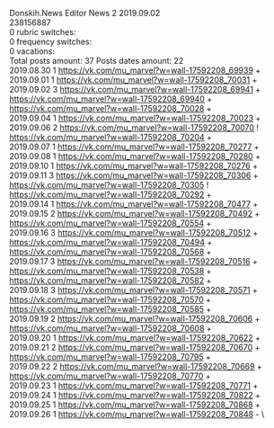 Donskih.News	Editor News 2 2019.09.02\
238156887\
0 rubric switches:\
0 frequency switches:\
0 vacations:\
Total posts amount: 37	Posts dates amount: 22\
2019.08.30 1 https://vk.com/mu_marvel?w=wall-17592208_69939 + \
2019.09.01 1 https://vk.com/mu_marvel?w=wall-17592208_70031 + \
2019.09.02 3 https://vk.com/mu_marvel?w=wall-17592208_69941 + https://vk.com/mu_marvel?w=wall-17592208_69940 + https://vk.com/mu_marvel?w=wall-17592208_70028 + \
2019.09.04 1 https://vk.com/mu_marvel?w=wall-17592208_70023 + \
2019.09.06 2 https://vk.com/mu_marvel?w=wall-17592208_70070 ! https://vk.com/mu_marvel?w=wall-17592208_70204 + \
2019.09.07 1 https://vk.com/mu_marvel?w=wall-17592208_70277 + \
2019.09.08 1 https://vk.com/mu_marvel?w=wall-17592208_70280 + \
2019.09.10 1 https://vk.com/mu_marvel?w=wall-17592208_70276 + \
2019.09.11 3 https://vk.com/mu_marvel?w=wall-17592208_70306 + https://vk.com/mu_marvel?w=wall-17592208_70305 ! https://vk.com/mu_marvel?w=wall-17592208_70292 + \
2019.09.14 1 https://vk.com/mu_marvel?w=wall-17592208_70477 + \
2019.09.15 2 https://vk.com/mu_marvel?w=wall-17592208_70492 + https://vk.com/mu_marvel?w=wall-17592208_70554 + \
2019.09.16 3 https://vk.com/mu_marvel?w=wall-17592208_70512 + https://vk.com/mu_marvel?w=wall-17592208_70494 + https://vk.com/mu_marvel?w=wall-17592208_70568 + \
2019.09.17 3 https://vk.com/mu_marvel?w=wall-17592208_70516 + https://vk.com/mu_marvel?w=wall-17592208_70538 + https://vk.com/mu_marvel?w=wall-17592208_70582 + \
2019.09.18 3 https://vk.com/mu_marvel?w=wall-17592208_70571 + https://vk.com/mu_marvel?w=wall-17592208_70570 + https://vk.com/mu_marvel?w=wall-17592208_70585 + \
2019.09.19 2 https://vk.com/mu_marvel?w=wall-17592208_70606 + https://vk.com/mu_marvel?w=wall-17592208_70608 + \
2019.09.20 1 https://vk.com/mu_marvel?w=wall-17592208_70622 + \
2019.09.21 2 https://vk.com/mu_marvel?w=wall-17592208_70670 + https://vk.com/mu_marvel?w=wall-17592208_70795 + \
2019.09.22 2 https://vk.com/mu_marvel?w=wall-17592208_70669 + https://vk.com/mu_marvel?w=wall-17592208_70770 + \
2019.09.23 1 https://vk.com/mu_marvel?w=wall-17592208_70771 + \
2019.09.24 1 https://vk.com/mu_marvel?w=wall-17592208_70822 + \
2019.09.25 1 https://vk.com/mu_marvel?w=wall-17592208_70868 + \
2019.09.26 1 https://vk.com/mu_marvel?w=wall-17592208_70848 - \
